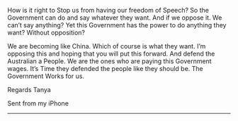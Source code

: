 How is it right to Stop us from having our freedom of Speech? So the Government can do and say whatever they
want. And if we oppose it. We can’t say anything? Yet this Government has the power to do anything they want?
Without opposition?

We are becoming like China. Which of course is what they want. I’m opposing this and hoping that you will put this
forward. And defend the Australian a People. We are the ones who are paying this Government wages. It’s Time
they defended the people like they should be. The Government Works for us.

Regards Tanya

Sent from my iPhone


-----

